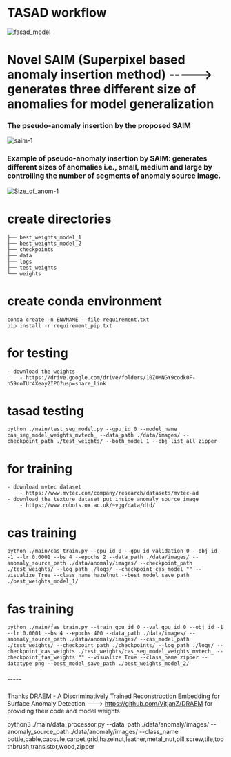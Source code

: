 # TASAD workflow 
![fasad_model](https://github.com/RizwanAliQau/tasad/assets/29249233/7090cb30-663a-4e6a-ae27-a35b2f65793e)

# Novel SAIM (Superpixel based anomaly insertion method) -----> generates three different size of anomalies for model generalization
### The pseudo-anomaly insertion by the proposed SAIM
![saim-1](https://github.com/RizwanAliQau/tasad/assets/29249233/88ffd8aa-ed87-4da0-9e0b-cf55e4f80b4c)

### Example of pseudo-anomaly insertion by SAIM: generates different sizes of anomalies i.e., small, medium and large by controlling the number of segments of anomaly source image.
![Size_of_anom-1](https://github.com/RizwanAliQau/tasad/assets/29249233/371e2bf9-9c8a-44d7-98e3-8e8823fd4b71)


# create directories 
    
    ├── best_weights_model_1
    ├── best_weights_model_2
    ├── checkpoints
    ├── data
    ├── logs
    ├── test_weights
    └── weights
# create conda environment
    conda create -n ENVNAME --file requirement.txt
    pip install -r requirement_pip.txt

# for testing 
    - download the weights
        - https://drive.google.com/drive/folders/10Z0MNGY9codk0F-h59roTUr4Xeay2IPO?usp=share_link

# tasad testing 
    python ./main/test_seg_model.py --gpu_id 0 --model_name cas_seg_model_weights_mvtech_ --data_path ./data/images/ --checkpoint_path ./test_weights/ --both_model 1 --obj_list_all zipper

# for training 
    - download mvtec dataset
        - https://www.mvtec.com/company/research/datasets/mvtec-ad
    - download the texture dataset put inside anomaly source image 
        - https://www.robots.ox.ac.uk/~vgg/data/dtd/
# cas training 
    python ./main/cas_train.py --gpu_id 0 --gpu_id_validation 0 --obj_id -1 --lr 0.0001 --bs 4 --epochs 2 --data_path ./data/images/ --anomaly_source_path ./data/anomaly/images/ --checkpoint_path ./test_weights/ --log_path ./logs/ --checkpoint_cas_model "" --visualize True --class_name hazelnut --best_model_save_path ./best_weights_model_1/

# fas training 
    python ./main/fas_train.py --train_gpu_id 0 --val_gpu_id 0 --obj_id -1 --lr 0.0001 --bs 4 --epochs 400 --data_path ./data/images/ --anomaly_source_path ./data/anomaly/images/ --cas_model_path ./test_weights/ --checkpoint_path ./checkpoints/ --log_path ./logs/ --checkpoint_cas_weights ./test_weights/cas_seg_model_weights_mvtech_ --checkpoint_fas_weights "" --visualize True --class_name zipper --datatype png --best_model_save_path ./best_weights_model_2/

##### ----- #### 
Thanks DRAEM - A Discriminatively Trained Reconstruction Embedding for Surface Anomaly Detection ---> https://github.com/VitjanZ/DRAEM for providing their code and model weights  


python3 ./main/data_processor.py --data_path ./data/anomaly/images/ --anomaly_source_path ./data/anomaly/images/ --class_name bottle,cable,capsule,carpet,grid,hazelnut,leather,metal_nut,pill,screw,tile,toothbrush,transistor,wood,zipper